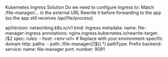 Kubernetes Ingress Solution
Do we need to configure Ingress to:
Match /file-manager/... in the external URL
Rewrite it before forwarding to the app (so the app still receives /api/file/process)

apiVersion: networking.k8s.io/v1
kind: Ingress
metadata:
  name: file-manager-ingress
  annotations:
    nginx.ingress.kubernetes.io/rewrite-target: /$2
spec:
  rules:
    - host: <env-url>  # Replace with your environment-specific domain
      http:
        paths:
          - path: /file-manager(/|$)(.*)
            pathType: Prefix
            backend:
              service:
                name: file-manager
                port:
                  number: 9091
